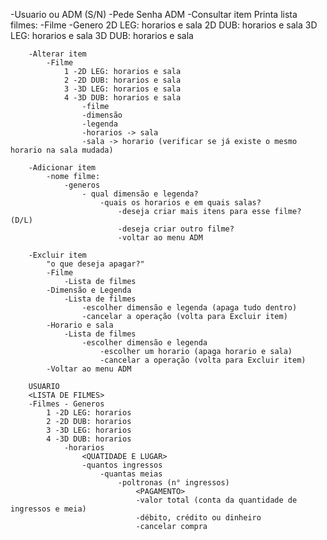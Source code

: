 -Usuario ou ADM (S/N)
    -Pede Senha
        ADM
        -Consultar item 
            Printa lista filmes:
            -Filme -Genero
            2D LEG: horarios e sala
            2D DUB: horarios e sala 
            3D LEG: horarios e sala
            3D DUB: horarios e sala

        -Alterar item
            -Filme
                1 -2D LEG: horarios e sala
                2 -2D DUB: horarios e sala
                3 -3D LEG: horarios e sala
                4 -3D DUB: horarios e sala
                    -filme
                    -dimensão
                    -legenda
                    -horarios -> sala
                    -sala -> horario (verificar se já existe o mesmo horario na sala mudada)

        -Adicionar item
            -nome filme:
                -generos
                    - qual dimensão e legenda?
                        -quais os horarios e em quais salas?
                            -deseja criar mais itens para esse filme?  (D/L)
                            -deseja criar outro filme?
                            -voltar ao menu ADM

        -Excluir item
            "o que deseja apagar?"
            -Filme
                -Lista de filmes
            -Dimensão e Legenda
                -Lista de filmes
                    -escolher dimensão e legenda (apaga tudo dentro)
                    -cancelar a operação (volta para Excluir item)
            -Horario e sala
                -Lista de filmes
                    -escolher dimensão e legenda
                        -escolher um horario (apaga horario e sala)
                        -cancelar a operação (volta para Excluir item)
            -Voltar ao menu ADM
            
        USUARIO
        <LISTA DE FILMES>
        -Filmes - Generos
            1 -2D LEG: horarios
            2 -2D DUB: horarios    
            3 -3D LEG: horarios
            4 -3D DUB: horarios
                -horarios
                    <QUATIDADE E LUGAR>
                    -quantos ingressos
                        -quantas meias
                            -poltronas (n° ingressos)
                                <PAGAMENTO>
                                -valor total (conta da quantidade de ingressos e meia)
                                -débito, crédito ou dinheiro
                                -cancelar compra